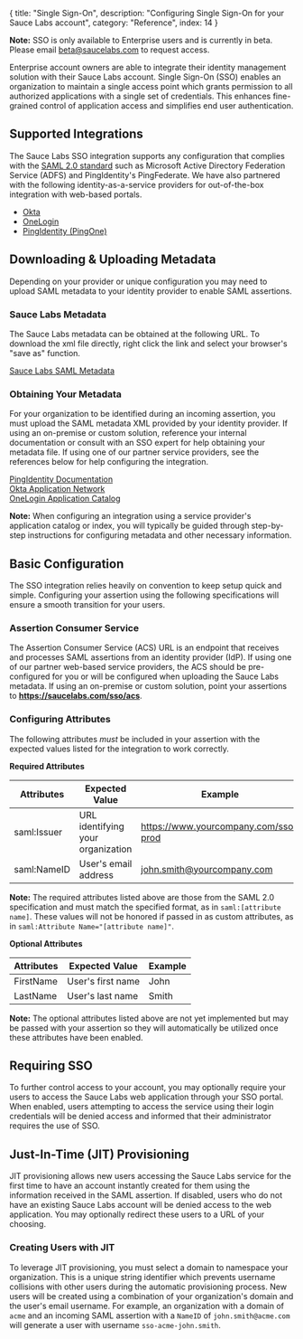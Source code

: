 {
  title: "Single Sign-On",
  description: "Configuring Single Sign-On for your Sauce Labs account",
  category: "Reference",
  index: 14
}

**Note:** SSO is only available to Enterprise users and is currently in beta. Please email [beta@saucelabs.com](mailto:beta@saucelabs.com) to request access.

Enterprise account owners are able to integrate their identity management solution with their Sauce Labs account. Single Sign-On (SSO) enables an organization to maintain a single access point which grants permission to all authorized applications with a single set of credentials. This enhances fine-grained control of application access and simplifies end user authentication. 

## Supported Integrations
The Sauce Labs SSO integration supports any configuration that complies with the [SAML 2.0 standard](http://en.wikipedia.org/wiki/SAML_2.0) such as Microsoft Active Directory Federation Service (ADFS) and PingIdentity's PingFederate. We have also partnered with the following identity-as-a-service providers for out-of-the-box integration with web-based portals. 

* [Okta](https://www.okta.com/product/identity-management/single-sign-on.html)
* [OneLogin](https://www.onelogin.com/product/sso)
* [PingIdentity (PingOne)](https://www.pingidentity.com/en/products/capabilities/sso-federated-identity.html)

## Downloading & Uploading Metadata
Depending on your provider or unique configuration you may need to upload SAML metadata to your identity provider to enable SAML assertions. 

### Sauce Labs Metadata
The Sauce Labs metadata can be obtained at the following URL. To download the xml file directly, right click the link and select your browser's "save as" function.  

[Sauce Labs SAML Metadata](https://saucelabs.com/sso/metadata)

### Obtaining Your Metadata
For your organization to be identified during an incoming assertion, you must upload the SAML metadata XML provided by your identity provider. If using an on-premise or custom solution, reference your internal documentation or consult with an SSO expert for help obtaining your metadata file. If using one of our partner service providers, see the references below for help configuring the integration.  

[PingIdentity Documentation](http://documentation.pingidentity.com/pingone/employeeSsoAdminGuide/#enableAppWithoutURL.html)  
[Okta Application Network](https://dev-989235-admin.oktapreview.com/admin/apps/add-app)  
[OneLogin Application Catalog](https://app.onelogin.com/apps/find)  

**Note:** When configuring an integration using a service provider's application catalog or index, you will typically be guided through step-by-step instructions for configuring metadata and other necessary information.

## Basic Configuration
The SSO integration relies heavily on convention to keep setup quick and simple. Configuring your assertion using the following specifications will ensure a smooth transition for your users.

### Assertion Consumer Service
The Assertion Consumer Service (ACS) URL is an endpoint that receives and processes SAML assertions from an identity provider (IdP). If using one of our partner web-based service providers, the ACS should be pre-configured for you or will be configured when uploading the Sauce Labs metadata. If using an on-premise or custom solution, point your assertions to **https://saucelabs.com/sso/acs**.

### Configuring Attributes
The following attributes *must* be included in your assertion with the expected values listed for the integration to work correctly.

**Required Attributes**

| Attributes 	| Expected Value 	| Example    |
|----------	|-------------	|-------------    |
| saml:Issuer 	| URL identifying your organization 	| https://www.yourcompany.com/sso-prod  |
| saml:NameID 	| User's email address 	| john.smith@yourcompany.com |

**Note:** The required attributes listed above are those from the SAML 2.0 specification and must match the specified format, as in `saml:[attribute name]`. These values will not be honored if passed in as custom attributes, as in `saml:Attribute Name="[attribute name]"`.

**Optional Attributes**

| Attributes 	| Expected Value 	| Example    |
|----------	|-------------	|-------------    |
| FirstName 	| User's first name 	| John  |
| LastName 	| User's last name 	| Smith |

**Note:** The optional attributes listed above are not yet implemented but may be passed with your assertion so they will automatically be utilized once these attributes have been enabled.

## Requiring SSO
To further control access to your account, you may optionally require your users to access the Sauce Labs web application through your SSO portal. When enabled, users attempting to access the service using their login credentials will be denied access and informed that their administrator requires the use of SSO.

## Just-In-Time (JIT) Provisioning
JIT provisioning allows new users accessing the Sauce Labs service for the first time to have an account instantly created for them using the information received in the SAML assertion. If disabled, users who do not have an existing Sauce Labs account will be denied access to the web application. You may optionally redirect these users to a URL of your choosing.

### Creating Users with JIT
To leverage JIT provisioning, you must select a domain to namespace your organization. This is a unique string identifier which prevents username collisions with other users during the automatic provisioning process. New users will be created using a combination of your organization's domain and the user's email username. For example, an organization with a domain of `acme` and an incoming SAML assertion with a `NameID` of `john.smith@acme.com` will generate a user with username `sso-acme-john.smith`. 
